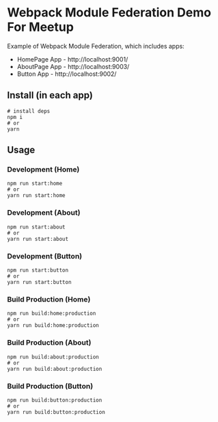 # Webpack Module Federation Demo For Meetup
Example of Webpack Module Federation, which includes apps:
* HomePage App - http://localhost:9001/
* AboutPage App - http://localhost:9003/
* Button App - http://localhost:9002/
## Install (in each app)
```shell
# install deps
npm i
# or
yarn
```
## Usage
### Development (Home)
```shell
npm run start:home
# or
yarn run start:home
```
### Development (About)
```shell
npm run start:about
# or
yarn run start:about
```
### Development (Button)
```shell
npm run start:button
# or
yarn run start:button
```
### Build Production (Home)
```shell
npm run build:home:production
# or
yarn run build:home:production
```
### Build Production (About)
```shell
npm run build:about:production
# or
yarn run build:about:production
```
### Build Production (Button)
```shell
npm run build:button:production
# or
yarn run build:button:production
```
